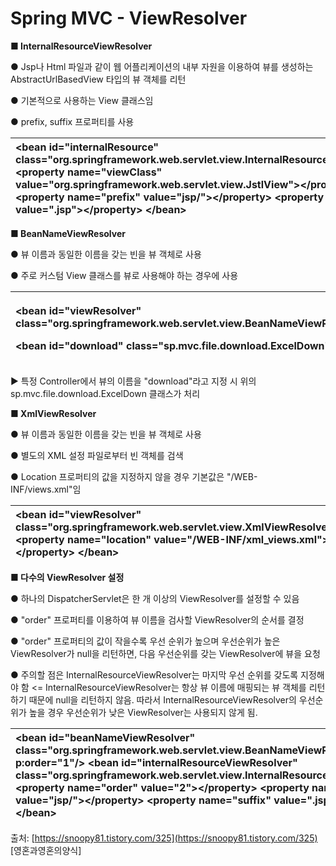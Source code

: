 # Spring MVC - ViewResolver

**■ InternalResourceViewResolver**

  ● Jsp나 Html 파일과 같이 웹 어플리케이션의 내부 자원을 이용하여 뷰를 생성하는 AbstractUrlBasedView 타입의 뷰 객체를 리턴

  ● 기본적으로 사용하는 View 클래스임

  ● prefix, suffix 프로퍼티를 사용

|  &lt;bean id="internalResource" class="org.springframework.web.servlet.view.InternalResourceViewResolver"&gt;   &lt;property name="viewClass" value="org.springframework.web.servlet.view.JstlView"&gt;&lt;/property&gt;   &lt;property name="prefix" value="jsp/"&gt;&lt;/property&gt;   &lt;property name="suffix" value=".jsp"&gt;&lt;/property&gt;  &lt;/bean&gt; |
| :--- |


  
**■ BeanNameViewResolver**

  ● 뷰 이름과 동일한 이름을 갖는 빈을 뷰 객체로 사용

  ● 주로 커스텀 View 클래스를 뷰로 사용해야 하는 경우에 사용

<table>
  <thead>
    <tr>
      <th style="text-align:left">
        <p>&lt;bean id=&quot;viewResolver&quot; class=&quot;org.springframework.web.servlet.view.BeanNameViewResolver&quot;/&gt;</p>
        <p>&lt;bean id=&quot;download&quot; class=&quot;sp.mvc.file.download.ExcelDown&quot;/&gt;</p>
      </th>
    </tr>
  </thead>
  <tbody></tbody>
</table>  ▶ 특정 Controller에서 뷰의 이름을 "download"라고 지정 시 위의 sp.mvc.file.download.ExcelDown 클래스가 처리

**■ XmlViewResolver**

  ● 뷰 이름과 동일한 이름을 갖는 빈을 뷰 객체로 사용

  ● 별도의 XML 설정 파일로부터 빈 객체를 검색

  ● Location 프로퍼티의 값을 지정하지 않을 경우 기본값은 "/WEB-INF/views.xml"임

|  &lt;bean id="viewResolver" class="org.springframework.web.servlet.view.XmlViewResolver"&gt;   &lt;property name="location" value="/WEB-INF/xml\_views.xml"&gt;&lt;/property&gt;  &lt;/bean&gt; |
| :--- |


**■ 다수의 ViewResolver 설정**

  ● 하나의 DispatcherServlet은 한 개 이상의 ViewResolver를 설정할 수 있음

  ● "order" 프로퍼티를 이용하여 뷰 이름을 검사할 ViewResolver의 순서를 결정

  ● "order" 프로퍼티의 값이 작을수록 우선 순위가 높으며 우선순위가 높은 ViewResolver가 null을 리턴하면, 다음 우선순위를 갖는 ViewResolver에 뷰을 요청

  ● 주의할 점은 InternalResourceViewResolver는 마지막 우선 순위를 갖도록 지정해야 함 &lt;= InternalResourceViewResolver는 항상 뷰 이름에 매핑되는 뷰 객체를 리턴하기 때문에 null을 리턴하지 않음. 따라서 InternalResourceViewResolver의 우선순위가 높을 경우 우선순위가 낮은 ViewResolver는 사용되지 않게 됨. 

|  &lt;bean id="beanNameViewResolver" class="org.springframework.web.servlet.view.BeanNameViewResolver"   **p:order="1"**/&gt;    &lt;bean id="internalResourceViewResolver" class="org.springframework.web.servlet.view.InternalResourceViewResolver"&gt;   **&lt;property name="order" value="2"&gt;&lt;/property&gt;**   &lt;property name="prefix" value="jsp/"&gt;&lt;/property&gt;   &lt;property name="suffix" value=".jsp"&gt;&lt;/property&gt;  &lt;/bean&gt;  |
| :--- |


  
  
출처: [https://snoopy81.tistory.com/325](https://snoopy81.tistory.com/325) \[영혼과영혼의양식\]

